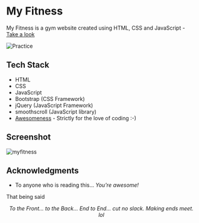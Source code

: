 # My Fitness

My Fitness is a gym website created using HTML, CSS and JavaScript - [Take a look](https://my-fitness-karanchandekar.vercel.app/)

![Practice](https://img.shields.io/badge/Practice-HTML/CSS/JS-orange.svg)

## Tech Stack

- HTML
- CSS
- JavaScript
- Bootstrap (CSS Framework)
- jQuery (JavaScript Framework)
- smoothscroll (JavaScript library)
- [Awesomeness](https://www.wikihow.com/Love-Programming) - Strictly for the love of coding :-)

## Screenshot

![myfitness](https://user-images.githubusercontent.com/93200960/216081497-ca93155d-f927-44ff-9b7f-0f51da923590.png)

## Acknowledgments

- To anyone who is reading this... _You're awesome!_

That being said
_<p align="center">To the Front... to the Back... End to End... cut no slack. Making ends meet. lol</p>_
